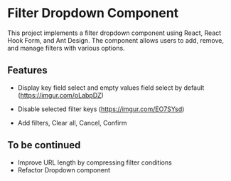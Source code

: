 # Filter Dropdown Component

This project implements a filter dropdown component using React, React Hook Form, and Ant Design. The component allows users to add, remove, and manage filters with various options.

## Features

- Display key field select and empty values field select by default (https://imgur.com/oLabpDZ)

- Disable selected filter keys (https://imgur.com/EO7SYsd)

- Add filters, Clear all, Cancel, Confirm

## To be continued

- Improve URL length by compressing filter conditions
- Refactor Dropdown component
